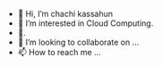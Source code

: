 - 👋 Hi, I’m chachi kassahun
- 👀 I’m interested in Cloud Computing.
- 🌱.
- 💞️ I’m looking to collaborate on ...
- 📫 How to reach me ...

<!---
chachi16/chachi16 is a ✨ special ✨ repository because its `README.md` (this file) appears on your GitHub profile.
You can click the Preview link to take a look at your changes.
--->
